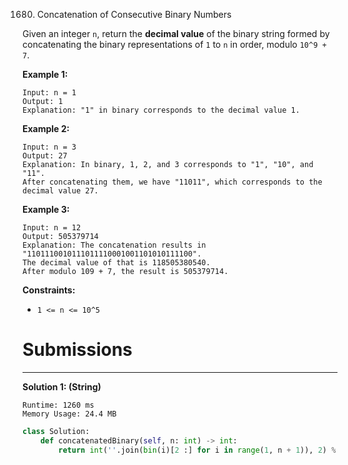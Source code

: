 1680. Concatenation of Consecutive Binary Numbers

Given an integer `n`, return the **decimal value** of the binary string formed by concatenating the binary representations of `1` to `n` in order, modulo `10^9 + 7`.

 

**Example 1:**
```
Input: n = 1
Output: 1
Explanation: "1" in binary corresponds to the decimal value 1. 
```

**Example 2:**
```
Input: n = 3
Output: 27
Explanation: In binary, 1, 2, and 3 corresponds to "1", "10", and "11".
After concatenating them, we have "11011", which corresponds to the decimal value 27.
```

**Example 3:**
```
Input: n = 12
Output: 505379714
Explanation: The concatenation results in "1101110010111011110001001101010111100".
The decimal value of that is 118505380540.
After modulo 109 + 7, the result is 505379714.
```

**Constraints:**

* `1 <= n <= 10^5`

# Submissions
---
**Solution 1: (String)**
```
Runtime: 1260 ms
Memory Usage: 24.4 MB
```
```python
class Solution:
    def concatenatedBinary(self, n: int) -> int:
        return int(''.join(bin(i)[2 :] for i in range(1, n + 1)), 2) % (10 ** 9 + 7)
```